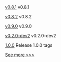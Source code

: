 
[v0.8.1](https://github.com/hyperledger/aries-acapy-docs/releases/tag/v0.8.1) v0.8.1

[v0.8.2](https://github.com/hyperledger/aries-acapy-docs/releases/tag/v0.8.2) v0.8.2

[v0.9.0](https://github.com/hyperledger/aries-acapy-docs/releases/tag/v0.9.0) v0.9.0

[v0.2.0-dev2](https://github.com/hyperledger/anoncreds-rs/releases/tag/v0.2.0-dev2) v0.2.0-dev2

[1.0.0](https://github.com/hyperledger/cello/releases/tag/1.0.0) Release 1.0.0 tags


[See more >>>](https://start-here.hyperledger.org/releases)
